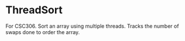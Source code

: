 # ThreadSort
For CSC306. Sort an array using multiple threads.
Tracks the number of swaps done to order the array.

